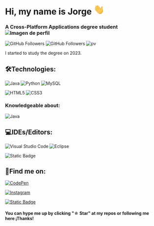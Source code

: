 #  Hi, my name is Jorge <img src="/Assets/Hi.gif" width="35" />
### A Cross-Platform Applications degree student <img src="https://lh3.googleusercontent.com/a/ACg8ocLemYEQN03oHwGTp0qab3BDW6AaJqLzAr7QA6IcZyepptU=s270-c-no" alt="Imagen de perfil" style="width: 5%;">


![GitHub Followers](https://img.shields.io/github/followers/jotaaloud?style=social)
![GitHub Followers](https://img.shields.io/github/stars/jotaaloud?style=social)
![pv](https://pageview.vercel.app/?github_user=jotaaloud)

I started to study the degree on 2023.

## 🛠️Technologies:
![Java](https://img.shields.io/badge/java-%23ED8B00.svg?style=for-the-badge&logo=openjdk&logoColor=white)
![Python](https://img.shields.io/badge/python-3670A0?style=for-the-badge&logo=python&logoColor=ffdd54)
![MySQL](https://img.shields.io/badge/mysql-%2300f.svg?style=for-the-badge&logo=mysql&logoColor=white)


![HTML5](https://img.shields.io/badge/html5-%23E34F26.svg?style=for-the-badge&logo=html5&logoColor=white)
![CSS3](https://img.shields.io/badge/css3-%231572B6.svg?style=for-the-badge&logo=css3&logoColor=white)


### Knowledgeable about:
![Java](https://img.shields.io/badge/Swing-%23ED8B00.svg?style=flat&logo=openjdk&logoColor=white)


## 💻IDEs/Editors:
![Visual Studio Code](https://img.shields.io/badge/Visual%20Studio%20Code-0078d7.svg?style=for-the-badge&logo=visual-studio-code&logoColor=white)
![Eclipse](https://img.shields.io/badge/Eclipse-FE7A16.svg?style=for-the-badge&logo=Eclipse&logoColor=white)


![Static Badge](https://img.shields.io/badge/Java%20WindowBuilder-%23FFFFFF?style=flat&logo=Java&labelColor=%232C2255&color=%232C2255)


## 🔗Find me on:

[![CodePen](https://img.shields.io/badge/Codepen-000000?style=for-the-badge&logo=codepen&logoColor=white)](https://codepen.io/jotaaloud)

[![Instagram](https://img.shields.io/badge/Instagram-@jotaa__loud-E4405F?style=for-the-badge&logo=instagram&logoColor=white&labelColor=101010)](https://www.instagram.com/jotaa_loud?utm_source=qr)


[![Static Badge](https://img.shields.io/badge/GMAIL-jotaaloud%40gmail.com-%23FFFFFF?style=for-the-badge&logo=Gmail&logoColor=%23FFFFFF&labelColor=%23EA4335&color=%23EA4335&link=mailto%3Ajotaaloud%40gmail.com)](mailto:jotaaloud@gmail.com)





#### You can hype me up by clicking "☆ Star" at my repos or following me here ¡Thanks!
